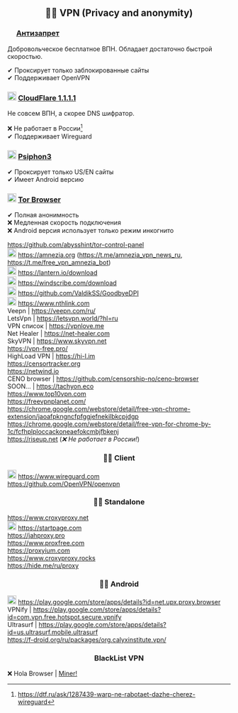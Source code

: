 <h2 align="center">🕵️‍♂️ VPN (Privacy and anonymity)</h2>

<h3> <img width=16px src="https://i.imgur.com/LZCFWf2.png"></img> <a href="https://antizapret.prostovpn.org">Антизапрет</a></h3>

Добровольческое бесплатное ВПН. Обладает достаточно быстрой скоростью.

✔ Проксирует только заблокированные сайты
<br>
✔ Поддерживает OpenVPN

<h3> <img width=20px src="https://i.imgur.com/jakBQAz.png"></img> <a href="https://1.1.1.1">CloudFlare 1.1.1.1</a></h3>

Не совсем ВПН, а скорее DNS шифратор. 

❌ Не работает в России[^1]
<br>
✔ Поддерживает Wireguard

[^1]: https://dtf.ru/ask/1287439-warp-ne-rabotaet-dazhe-cherez-wireguard

<h3> <img width=20px src="https://i.imgur.com/D1KhiFU.png"></img> <a href="https://psiphon3.com/download.html">Psiphon3</a></h3>

✔ Проксирует только US/EN сайты
<br>
✔ Имеет Android версию

<h3> <img width=20px src="https://i.imgur.com/iEYiV6S.png"></img> <a href="https://torproject.org/download/">Tor Browser</a></h3>

✔ Полная анонимность
<br>
❌ Медленная скорость подключения
<br>
❌ Android версия использует только режим инкогнито

https://github.com/abysshint/tor-control-panel
<br>
<img width=20px src="https://i.imgur.com/YF43wA4.png"></img> https://amnezia.org (https://t.me/amnezia_vpn_news_ru, https://t.me/free_vpn_amnezia_bot)
<br>
<img width=20px src="https://i.imgur.com/Ck0mIRu.png"></img> https://lantern.io/download
<br>
<img width=20px src="https://i.imgur.com/s0Z9qE0.png"></img> https://windscribe.com/download
<br>
<img width=20px src="https://i.imgur.com/WIYjsmF.png"></img> https://github.com/ValdikSS/GoodbyeDPI
<br>
<img width=20px src="https://i.imgur.com/ZPk4Rro.png"></img> https://www.nthlink.com
<br>
Veepn | https://veepn.com/ru/
<br>
LetsVpn | https://letsvpn.world/?hl=ru
<br>
VPN список | https://vpnlove.me
<br>
Net Healer | https://net-healer.com
<br>
SkyVPN | https://www.skyvpn.net
<br>
https://vpn-free.pro/
<br>
HighLoad VPN | https://hi-l.im
<br>
https://censortracker.org
<br>
https://netwind.io
<br>
CENO browser | https://github.com/censorship-no/ceno-browser
<br>
SOON... | https://tachyon.eco 
<br>
https://www.top10vpn.com
<br>
https://freevpnplanet.com/
<br>
https://chrome.google.com/webstore/detail/free-vpn-chrome-extension/jaoafpkngncfpfggjefnekilbkcpjdgp
<br>
https://chrome.google.com/webstore/detail/free-vpn-for-chrome-by-1c/fcfhplploccackoneaefokcmbjfbkenj
<br>
https://riseup.net (*❌ Не работает в России!*)

<h3 align="center">🕵️‍♂️ Client</h3>

<img width=20px src="https://i.imgur.com/ufoZxTs.png"></img> https://www.wireguard.com
<br>
https://github.com/OpenVPN/openvpn

<h3 align="center">🕵️‍♂️ Standalone</h3>

https://www.croxyproxy.net
<br>
<img width=20px src="https://i.imgur.com/qL762qt.png"></img> https://startpage.com
<br>
https://jahproxy.pro
<br>
https://www.proxfree.com
<br>
https://proxyium.com
<br>
https://www.croxyproxy.rocks
<br>
https://hide.me/ru/proxy

<h3 align="center">🕵️‍♂️ Android</h3>

<img width=20px src="https://i.imgur.com/BP4UzNb.png"></img> https://play.google.com/store/apps/details?id=net.upx.proxy.browser
<br>
VPNify | https://play.google.com/store/apps/details?id=com.vpn.free.hotspot.secure.vpnify
<br>
Ultrasurf | https://play.google.com/store/apps/details?id=us.ultrasurf.mobile.ultrasurf
<br>
https://f-droid.org/ru/packages/org.calyxinstitute.vpn/

<h3 align="center">BlackList VPN</h3>

❌ Hola Browser | [Miner!](https://www.virustotal.com/gui/file/58357489ac2cee4e5cc93d5f5011c9af5a20f1ddbf2021070fb9859a18e4bf03/detection)

